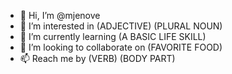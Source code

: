 - 👋 Hi, I’m @mjenove
- 👀 I’m interested in (ADJECTIVE) (PLURAL NOUN)
- 🌱 I’m currently learning (A BASIC LIFE SKILL)
- 💞️ I’m looking to collaborate on (FAVORITE FOOD)
- 📫 Reach me by (VERB) (BODY PART)


